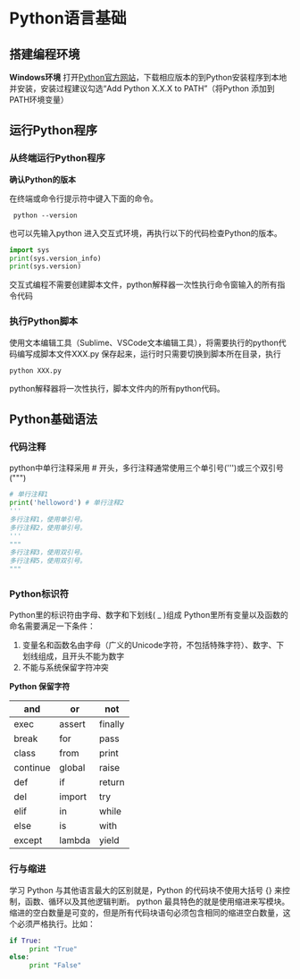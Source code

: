 # Python语言基础

## 搭建编程环境
**Windows环境**
打开[Python官方网站](https://www.python.org/downloads/)，下载相应版本的到Python安装程序到本地并安装，安装过程建议勾选“Add Python X.X.X to PATH”（将Python 添加到PATH环境变量）

## 运行Python程序

### 从终端运行Python程序

**确认Python的版本**

在终端或命令行提示符中键入下面的命令。

     python --version

也可以先输入python 进入交互式环境，再执行以下的代码检查Python的版本。

```Python
import sys
print(sys.version_info)
print(sys.version)
```
    
交互式编程不需要创建脚本文件，python解释器一次性执行命令窗输入的所有指令代码

### 执行Python脚本

使用文本编辑工具（Sublime、VSCode文本编辑工具），将需要执行的python代码编写成脚本文件XXX.py 保存起来，运行时只需要切换到脚本所在目录，执行

    python XXX.py
    
python解释器将一次性执行，脚本文件内的所有python代码。

## Python基础语法

### 代码注释

python中单行注释采用 # 开头，多行注释通常使用三个单引号(''')或三个双引号(""")
```Python
# 单行注释1
print('helloword') # 单行注释2
'''
多行注释1，使用单引号。
多行注释2，使用单引号。
'''  
"""
多行注释3，使用双引号。
多行注释5，使用双引号。
"""
```
    
### Python标识符

Python里的标识符由字母、数字和下划线( _ )组成
Python里所有变量以及函数的命名需要满足一下条件：

 1. 变量名和函数名由字母（广义的Unicode字符，不包括特殊字符）、数字、下划线组成，且开头不能为数字
 2. 不能与系统保留字符冲突

**Python 保留字符**

|and|or|not|
|---|---|---|
|exec|assert|finally|
|break|for|pass|
|class|from|print|
|continue|global|raise|
|def|if|return|
|del|import|try|
|elif|in|while|
|else|is|with|
|except|lambda|yield|

### 行与缩进

学习 Python 与其他语言最大的区别就是，Python 的代码块不使用大括号 {} 来控制，函数、循环以及其他逻辑判断。
python 最具特色的就是使用缩进来写模块。
缩进的空白数量是可变的，但是所有代码块语句必须包含相同的缩进空白数量，这个必须严格执行。比如：

```Python
if True: 
     print "True" 
else: 
     print "False"
 ```
